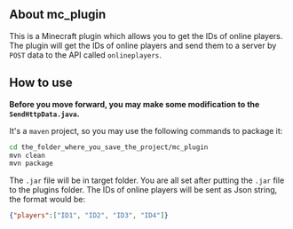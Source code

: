 ## About mc_plugin

This is a Minecraft plugin which allows you to get the IDs of online players. The plugin will get the IDs of online players and send them to a server by ``POST`` data to the API called ``onlineplayers``.

## How to use

**Before you move forward, you may make some modification to the ``SendHttpData.java``.**

It's a ``maven`` project, so you may use the following commands to package it:
```Bash
cd the_folder_where_you_save_the_project/mc_plugin
mvn clean
mvn package
```
The ``.jar`` file will be in target folder. You are all set after putting the ``.jar`` file to the plugins folder. The IDs of online players will be sent as Json string, the format would be:
```Json
{"players":["ID1", "ID2", "ID3", "ID4"]}
```
